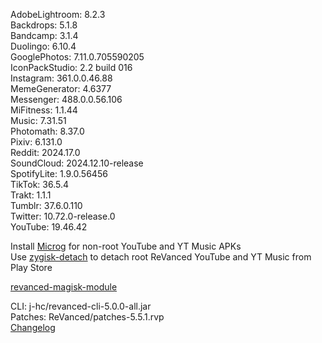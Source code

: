 AdobeLightroom: 8.2.3  
Backdrops: 5.1.8  
Bandcamp: 3.1.4  
Duolingo: 6.10.4  
GooglePhotos: 7.11.0.705590205  
IconPackStudio: 2.2 build 016  
Instagram: 361.0.0.46.88  
MemeGenerator: 4.6377  
Messenger: 488.0.0.56.106  
MiFitness: 1.1.44  
Music: 7.31.51  
Photomath: 8.37.0  
Pixiv: 6.131.0  
Reddit: 2024.17.0  
SoundCloud: 2024.12.10-release  
SpotifyLite: 1.9.0.56456  
TikTok: 36.5.4  
Trakt: 1.1.1  
Tumblr: 37.6.0.110  
Twitter: 10.72.0-release.0  
YouTube: 19.46.42  

Install [Microg](https://github.com/ReVanced/GmsCore/releases) for non-root YouTube and YT Music APKs  
Use [zygisk-detach](https://github.com/j-hc/zygisk-detach) to detach root ReVanced YouTube and YT Music from Play Store  

[revanced-magisk-module](https://github.com/j-hc/revanced-magisk-module)
  
CLI: j-hc/revanced-cli-5.0.0-all.jar  
Patches: ReVanced/patches-5.5.1.rvp  
[Changelog](https://github.com/ReVanced/revanced-patches/releases/tag/v5.5.1)  

